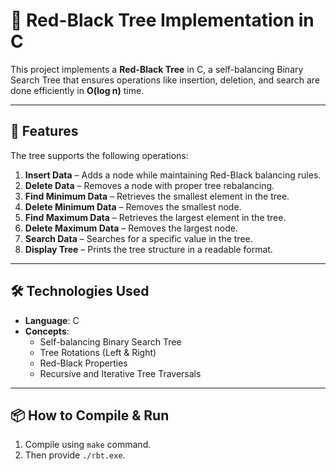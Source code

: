 # 🌳 Red-Black Tree Implementation in C

This project implements a **Red-Black Tree** in C, a self-balancing Binary Search Tree that ensures operations like insertion, deletion, and search are done efficiently in **O(log n)** time.

---

## 🚀 Features

The tree supports the following operations:

1. **Insert Data** – Adds a node while maintaining Red-Black balancing rules.
2. **Delete Data** – Removes a node with proper tree rebalancing.
3. **Find Minimum Data** – Retrieves the smallest element in the tree.
4. **Delete Minimum Data** – Removes the smallest node.
5. **Find Maximum Data** – Retrieves the largest element in the tree.
6. **Delete Maximum Data** – Removes the largest node.
7. **Search Data** – Searches for a specific value in the tree.
8. **Display Tree** – Prints the tree structure in a readable format.

---

## 🛠 Technologies Used

- **Language**: C  
- **Concepts**:  
  - Self-balancing Binary Search Tree  
  - Tree Rotations (Left & Right)  
  - Red-Black Properties  
  - Recursive and Iterative Tree Traversals

---

## 📦 How to Compile & Run
1. Compile using `make` command.
2. Then provide `./rbt.exe`.

